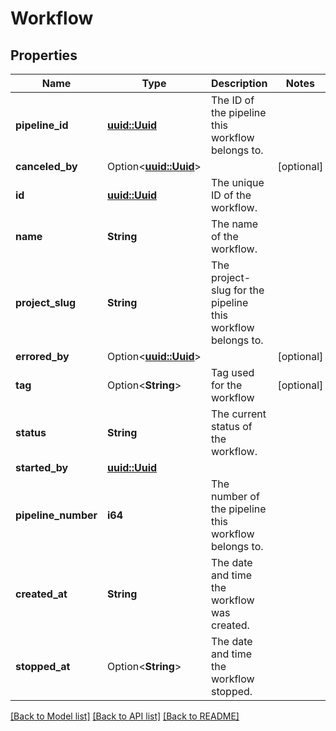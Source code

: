 # Workflow

## Properties

Name | Type | Description | Notes
------------ | ------------- | ------------- | -------------
**pipeline_id** | [**uuid::Uuid**](uuid::Uuid.md) | The ID of the pipeline this workflow belongs to. | 
**canceled_by** | Option<[**uuid::Uuid**](uuid::Uuid.md)> |  | [optional]
**id** | [**uuid::Uuid**](uuid::Uuid.md) | The unique ID of the workflow. | 
**name** | **String** | The name of the workflow. | 
**project_slug** | **String** | The project-slug for the pipeline this workflow belongs to. | 
**errored_by** | Option<[**uuid::Uuid**](uuid::Uuid.md)> |  | [optional]
**tag** | Option<**String**> | Tag used for the workflow | [optional]
**status** | **String** | The current status of the workflow. | 
**started_by** | [**uuid::Uuid**](uuid::Uuid.md) |  | 
**pipeline_number** | **i64** | The number of the pipeline this workflow belongs to. | 
**created_at** | **String** | The date and time the workflow was created. | 
**stopped_at** | Option<**String**> | The date and time the workflow stopped. | 

[[Back to Model list]](../README.md#documentation-for-models) [[Back to API list]](../README.md#documentation-for-api-endpoints) [[Back to README]](../README.md)


